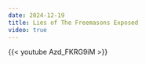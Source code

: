 ```yaml
---
date: 2024-12-19
title: Lies of The Freemasons Exposed
video: true
---
```



{{< youtube Azd_FKRG9iM >}}

